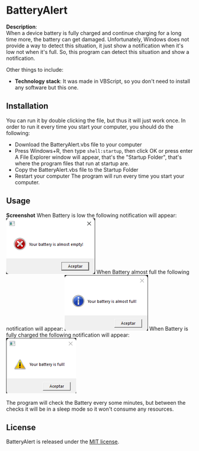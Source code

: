 # BatteryAlert

**Description**:  
When a device battery is fully charged and continue charging for a long time more, the battery can get damaged. Unfortunately, Windows does not provide a way to detect this situation, it just show a notification when it's low not when it's full.
So, this program can detect this situation and show a notification.

Other things to include:

  - **Technology stack**: It was made in VBScript, so you don't need to install any software but this one.

## Installation

You can run it by double clicking the file, but thus it will just work once. In order to run it every time you start your computer, you should do the following:
- Download the BatteryAlert.vbs file to your computer
- Press Windows+R, then type `shell:startup`, then click OK or press enter
A File Explorer window will appear, that's the "Startup Folder", that's where the program files that run at startup are.
- Copy the BatteryAlert.vbs file to the Startup Folder
- Restart your computer
The program will run every time you start your computer.

## Usage

**Screenshot**
When Battery is low the following notification will appear:
![](2022-04-09-10-59-28.png)
When Battery almost full the following notification will appear:
![](2022-04-09-10-58-14.png)
When Battery is fully charged the following notification will appear:
![](2022-04-09-10-57-41.png)

The program will check the Battery every some minutes, but between the checks it will be in a sleep mode so it won't consume any resources.

## License
BatteryAlert is released under the [MIT license](https://opensource.org/licenses/MIT).
